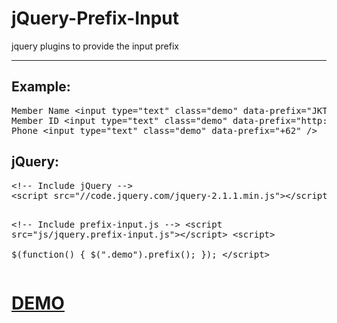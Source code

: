 # jQuery-Prefix-Input
jquery plugins to provide the input prefix<hr>
<h2>Example:</h2>
<pre>Member Name &lt;input type="text" class="demo" data-prefix="JKT48_" /&gt;
Member ID &lt;input type="text" class="demo" data-prefix="http://" /&gt;
Phone &lt;input type="text" class="demo" data-prefix="+62" /&gt;</pre>
<h2>jQuery:</h2>
<pre>
&lt;!-- Include jQuery --&gt;
&lt;script src="//code.jquery.com/jquery-2.1.1.min.js"&gt;&lt;/script&gt;

&lt;!-- Include prefix-input.js --&gt;
&lt;script src="js/jquery.prefix-input.js"&gt;&lt;/script&gt;
&lt;script&gt;        
$(function() {
    $(".demo").prefix();
});
&lt;/script&gt;
</pre>

<h1><a href="http://ibacor.com/demo/jquery-prefix-input/" target="_BLANK">DEMO</a></h1>
